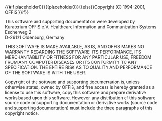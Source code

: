 {{#if placeholder0}}{{placeholder0}}{{else}}Copyright (C) 1994-2001, OFFIS{{/if}}

 This software and supporting documentation were developed by   
Kuratorium OFFIS e.V. Healthcare Information and Communication Systems   
Escherweg 2   
D-26121 Oldenburg, Germany

 THIS SOFTWARE IS MADE AVAILABLE, AS IS, AND OFFIS MAKES NO WARRANTY REGARDING THE SOFTWARE, ITS PERFORMANCE, ITS MERCHANTABILITY OR FITNESS FOR ANY PARTICULAR USE, FREEDOM FROM ANY COMPUTER DISEASES OR ITS CONFORMITY TO ANY SPECIFICATION. THE ENTIRE RISK AS TO QUALITY AND PERFORMANCE OF THE SOFTWARE IS WITH THE USER.

 Copyright of the software and supporting documentation is, unless otherwise stated, owned by OFFIS, and free access is hereby granted as a license to use this software, copy this software and prepare derivative works based upon this software. However, any distribution of this software source code or supporting documentation or derivative works (source code and supporting documentation) must include the three paragraphs of this copyright notice.